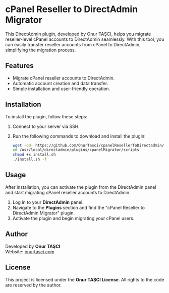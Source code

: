 # cPanel Reseller to DirectAdmin Migrator

This DirectAdmin plugin, developed by Onur TAŞCI, helps you migrate reseller-level cPanel accounts to DirectAdmin seamlessly. With this tool, you can easily transfer reseller accounts from cPanel to DirectAdmin, simplifying the migration process.

## Features

- Migrate cPanel reseller accounts to DirectAdmin.
- Automatic account creation and data transfer.
- Simple installation and user-friendly operation.

## Installation

To install the plugin, follow these steps:

1. Connect to your server via SSH.

2. Run the following commands to download and install the plugin:

    ```bash
    wget -qO- https://github.com/OnurTasci/cpanelResellerToDirectadmin/archive/refs/heads/main.zip | bsdtar -xvf- -C /usr/local/directadmin/plugins/ --strip-components=1 -s'/^cpanelResellerToDirectadmin-main/cpanelMigrator/'
    cd /usr/local/directadmin/plugins/cpanelMigrator/scripts
    chmod +x install.sh
    ./install.sh -f
    ```

## Usage

After installation, you can activate the plugin from the DirectAdmin panel and start migrating cPanel reseller accounts to DirectAdmin.

1. Log in to your **DirectAdmin** panel.
2. Navigate to the **Plugins** section and find the "cPanel Reseller to DirectAdmin Migrator" plugin.
3. Activate the plugin and begin migrating your cPanel users.

## Author

Developed by **Onur TAŞCI**  
Website: [onurtasci.com](https://onurtasci.com)

## License

This project is licensed under the **Onur TAŞCI License**. All rights to the code are reserved by the author.
